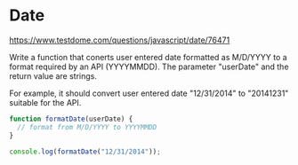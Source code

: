 # Date
https://www.testdome.com/questions/javascript/date/76471

Write a function that conerts user entered date formatted as M/D/YYYY to a format required by an API (YYYYMMDD). The parameter "userDate" and the return value are strings.

For example, it should convert user entered date "12/31/2014" to "20141231" suitable for the API.

```JavaScript
function formatDate(userDate) {
  // format from M/D/YYYY to YYYYMMDD
}

console.log(formatDate("12/31/2014"));
```
